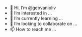- 👋 Hi, I’m @geovanioliv
- 👀 I’m interested in ...
- 🌱 I’m currently learning ...
- 💞️ I’m looking to collaborate on ...
- 📫 How to reach me ...

<!---
geovanioliv/geovanioliv is a ✨ special ✨ repository because its `README.md` (this file) appears on your GitHub profile.
You can click the Preview link to take a look at your changes.
--->
